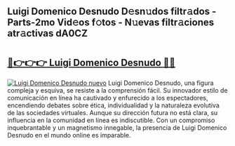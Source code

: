 ## Luigi Domenico Desnudo D𝚎sn𝚞dos filtr𝚊dos - Parts-2mo Vid𝚎os f𝚘tos - N𝚞evas filtr𝚊ciones atr𝚊ctivas dA0CZ

# <h2><a href="http://mba34k.tromn.icu/?c=Luigi+Domenico+Desnudo">🔗👉👉👉 Luigi Domenico Desnudo 🔗🔗</a></h2>

[![Luigi Domenico Desnudo nuevo](https://i.imgur.com/pEAQMta.gif)](http://mba34k.tromn.icu/?c=Luigi+Domenico+Desnudo)
Luigi Domenico Desnudo, una figura compleja y esquiva, se resiste a la comprensión fácil. Su innovador estilo de comunicación en línea ha cautivado y enfurecido a los espectadores, encendiendo debates sobre ética, individualidad y la naturaleza evolutiva de las sociedades virtuales. Aunque su dirección futura no está clara, su influencia en la comunidad en línea es indiscutible. Con un compromiso inquebrantable y un magnetismo innegable, la presencia de Luigi Domenico Desnudo en el mundo online es imparable.
